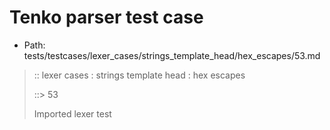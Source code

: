 # Tenko parser test case

- Path: tests/testcases/lexer_cases/strings_template_head/hex_escapes/53.md

> :: lexer cases : strings template head : hex escapes
>
> ::> 53
>
> Imported lexer test
>
> <template head> incomplete hex character 1

## FAIL

## Input

`````js
`\xq4${"<--"}`
`````

## Output

_Note: the whole output block is auto-generated. Manual changes will be overwritten!_

Below follow outputs in five parsing modes: sloppy, sloppy+annexb, strict script, module, module+annexb.

Note that the output parts are auto-generated by the test runner to reflect actual result.

### Sloppy mode

Parsed with script goal and as if the code did not start with strict mode header.

`````
throws: Parser error!
  Template contained bad escape, which is only valid in _tagged_ templates (and only since ES9/ES2018)

start@1:0, error@1:0
╔══╦════════════════
 1 ║ `\xq4${"<--"}`
   ║ ^^^^^^^------- error
╚══╩════════════════

`````

### Strict mode

Parsed with script goal but as if it was starting with `"use strict"` at the top.

_Output same as sloppy mode._

### Module goal

Parsed with the module goal.

_Output same as sloppy mode._

### Sloppy mode with AnnexB

Parsed with script goal with AnnexB rules enabled and as if the code did not start with strict mode header.

_Output same as sloppy mode._

### Module goal with AnnexB

Parsed with the module goal with AnnexB rules enabled.

_Output same as sloppy mode._
